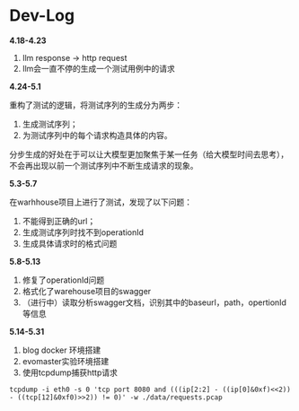 # Dev-Log

**4.18-4.23**

1. llm response -> http request
2. llm会一直不停的生成一个测试用例中的请求

**4.24-5.1**

重构了测试的逻辑，将测试序列的生成分为两步：

1. 生成测试序列；
2. 为测试序列中的每个请求构造具体的内容。

分步生成的好处在于可以让大模型更加聚焦于某一任务（给大模型时间去思考），不会再出现以前一个测试序列中不断生成请求的现象。

**5.3-5.7**

在warhhouse项目上进行了测试，发现了以下问题：

1. 不能得到正确的url；
2. 生成测试序列时找不到operationId
3. 生成具体请求时的格式问题

**5.8-5.13**
1. 修复了operationId问题
2. 格式化了warehouse项目的swagger
3. （进行中）读取分析swagger文档，识别其中的baseurl，path，opertionId等信息

**5.14-5.31**
1. blog docker 环境搭建
2. evomaster实验环境搭建
3. 使用tcpdump捕获http请求
```shell
tcpdump -i eth0 -s 0 'tcp port 8080 and (((ip[2:2] - ((ip[0]&0xf)<<2)) - ((tcp[12]&0xf0)>>2)) != 0)' -w ./data/requests.pcap
```
